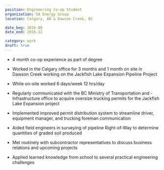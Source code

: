 ```yaml
---
position: Engineering Co-op Student
organization: SA Energy Group
location: Calgary, AB & Dawson Creek, BC

date_beg: 2016-09
date_end: 2016-12

category: work
draft: true
---
```


- 4 month co-op experience as part of degree

- Worked in the Calgary office for 3 months and 1 month on site in Dawson Creek working on the Jackfish Lake Expansion Pipeline Project

- While on-site worked 6 days/week 12 hrs/day

- Regularly communicated with the BC Ministry of Transportation and - Infrastructure office to acquire oversize trucking permits for the Jackfish Lake Expansion project

- Implemented improved permit distribution system to streamline driver, equipment manager, and trucking foreman communication

- Aided field engineers in surveying of pipeline Right-of-Way to determine quantities of graded soil produced

- Met routinely with subcontractor representatives to discuss business relations and upcoming projects

- Applied learned knowledge from school to several practical engineering challenges
